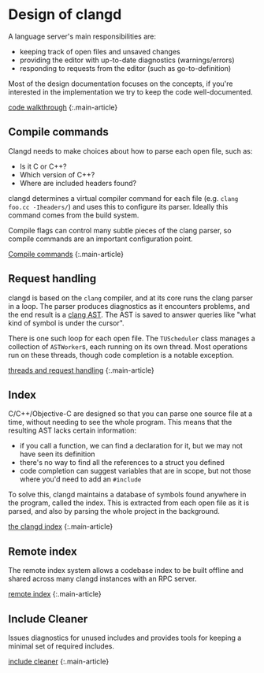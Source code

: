 # Design of clangd

A language server's main responsibilities are:

 - keeping track of open files and unsaved changes
 - providing the editor with up-to-date diagnostics (warnings/errors)
 - responding to requests from the editor (such as go-to-definition)

Most of the design documentation focuses on the concepts, if you're interested
in the implementation we try to keep the code well-documented.

[code walkthrough](/design/code)
{:.main-article}

## Compile commands

Clangd needs to make choices about how to parse each open file, such as:
 - Is it C or C++?
 - Which version of C++?
 - Where are included headers found?

clangd determines a virtual compiler command for each file
(e.g. `clang foo.cc -Iheaders/`) and uses this to configure its parser.
Ideally this command comes from the build system.

Compile flags can control many subtle pieces of the clang parser, so compile
commands are an important configuration point.

[Compile commands](/design/compile-commands)
{:.main-article}

## Request handling

clangd is based on the `clang` compiler, and at its core runs the clang parser
in a loop. The parser produces diagnostics as it encounters problems, and the
end result is a [clang AST]. The AST is saved to answer queries like "what kind
of symbol is under the cursor".

[clang AST]: https://clang.llvm.org/docs/IntroductionToTheClangAST.html

There is one such loop for each open file. The `TUScheduler` class manages a
collection of `ASTWorker`s, each running on its own thread. Most operations run
on these threads, though code completion is a notable exception.

[threads and request handling](/design/threads)
{:.main-article}

## Index

C/C++/Objective-C are designed so that you can parse one source file at a time,
without needing to see the whole program. This means that the resulting AST
lacks certain information:

- if you call a function, we can find a declaration for it, but we may not
  have seen its definition
- there's no way to find all the references to a struct you defined
- code completion can suggest variables that are in scope, but not those
  where you'd need to add an `#include`

To solve this, clangd maintains a database of symbols found anywhere in the
program, called the index. This is extracted from each open file as it is
parsed, and also by parsing the whole project in the background.

[the clangd index](/design/indexing)
{:.main-article}

## Remote index

The remote index system allows a codebase index to be built offline and shared
across many clangd instances with an RPC server.

[remote index](/design/remote-index)
{:.main-article}

## Include Cleaner

Issues diagnostics for unused includes and provides tools for keeping a minimal
set of required includes.

[include cleaner](/design/include-cleaner)
{:.main-article}
